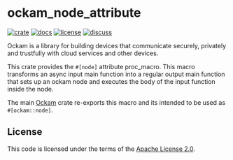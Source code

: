 # ockam_node_attribute

[![crate][crate-image]][crate-link]
[![docs][docs-image]][docs-link]
[![license][license-image]][license-link]
[![discuss][discuss-image]][discuss-link]

Ockam is a library for building devices that communicate securely, privately
and trustfully with cloud services and other devices.

This crate provides the `#[node]` attribute proc_macro. This macro transforms
an async input main function into a regular output main function that sets up
an ockam node and executes the body of the input function inside the node.

The main [Ockam][main-ockam-crate-link] crate re-exports this macro and its
intended to be used as `#[ockam::node]`.

## License

This code is licensed under the terms of the [Apache License 2.0][license-link].

[main-ockam-crate-link]: https://crates.io/crates/ockam

[crate-image]: https://img.shields.io/crates/v/ockam_node_attribute.svg
[crate-link]: https://crates.io/crates/ockam_node_attribute

[docs-image]: https://docs.rs/ockam_node_attribute/badge.svg
[docs-link]: https://docs.rs/ockam_node_attribute

[license-image]: https://img.shields.io/badge/License-Apache%202.0-green.svg
[license-link]: https://github.com/ockam-network/ockam/blob/HEAD/LICENSE

[discuss-image]: https://img.shields.io/badge/Discuss-Github%20Discussions-ff70b4.svg
[discuss-link]: https://github.com/ockam-network/ockam/discussions
